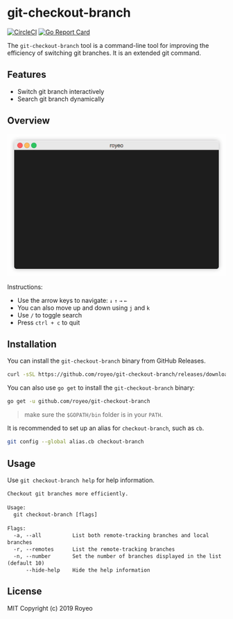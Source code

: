 # git-checkout-branch

[![CircleCI](https://circleci.com/gh/royeo/git-checkout-branch.svg?style=shield)](https://circleci.com/gh/royeo/git-checkout-branch)
[![Go Report Card](https://goreportcard.com/badge/royeo/git-checkout-branch)](https://goreportcard.com/report/royeo/git-checkout-branch)

The `git-checkout-branch` tool is a command-line tool for improving the efficiency of switching git branches. It is an extended git command.

## Features

- Switch git branch interactively
- Search git branch dynamically

## Overview

![](https://raw.githubusercontent.com/royeo/static/master/gif/git-checkout-branch.gif)

Instructions:
- Use the arrow keys to navigate: `↓` `↑` `→` `←`
- You can also move up and down using `j` and `k`
- Use `/` to toggle search
- Press `ctrl + c` to quit

## Installation

You can install the `git-checkout-branch` binary from GitHub Releases.

```sh
curl -sSL https://github.com/royeo/git-checkout-branch/releases/download/v0.3.0/git-checkout-branch-`uname -s`-`uname -m` -o /usr/local/bin/git-checkout-branch && chmod +x /usr/local/bin/git-checkout-branch
```

You can also use `go get` to install the `git-checkout-branch` binary:

```sh
go get -u github.com/royeo/git-checkout-branch
```

> make sure the `$GOPATH/bin` folder is in your `PATH`.

It is recommended to set up an alias for `checkout-branch`, such as `cb`.

```sh
git config --global alias.cb checkout-branch
```

## Usage

Use `git checkout-branch help` for help information.

```
Checkout git branches more efficiently.

Usage:
  git checkout-branch [flags]

Flags:
  -a, --all          List both remote-tracking branches and local branches
  -r, --remotes      List the remote-tracking branches
  -n, --number       Set the number of branches displayed in the list (default 10)
      --hide-help    Hide the help information
```

## License

MIT Copyright (c) 2019 Royeo
